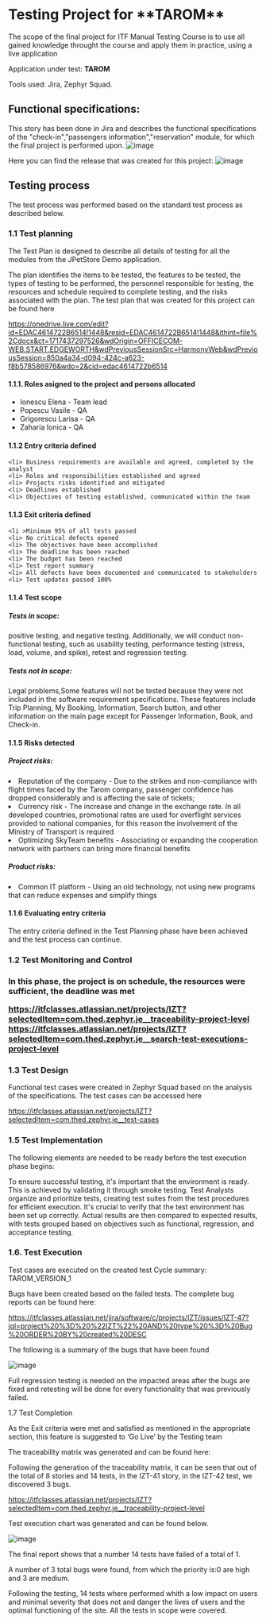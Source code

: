 <h1>Testing Project for **TAROM**</h1>

The scope of the final project for ITF Manual Testing Course is to use all gained knowledge throught the course and apply them in practice, using a live application

Application under test: **TAROM**

Tools used: Jira, Zephyr Squad.

<h2>Functional specifications:</h2>

This story has been done  in Jira and describes the functional specifications of the "check-in","passengers information","reservation" module, for which the final project is performed upon.
![image](https://github.com/user-attachments/assets/7329909a-d391-4c57-8d2f-8bc38becd794)

Here you can find the release that was created for this project:
![image](https://github.com/user-attachments/assets/fead660f-ffc7-4702-abd9-15b46bdd9650)

<h2>Testing process</h2>

The test process was performed based on the standard test process as described below.

<h3>1.1 Test planning</h3>

The Test Plan is designed to describe all details of testing for all the modules from the JPetStore Demo application.

The plan identifies the items to be tested, the features to be tested, the types of testing to be performed, the personnel responsible for testing, the resources and schedule required to complete testing, and the risks associated with the plan. 
The test plan that was created for this project can be found here

 https://onedrive.live.com/edit?id=EDAC4614722B6514!1448&resid=EDAC4614722B6514!1448&ithint=file%2Cdocx&ct=1717437297526&wdOrigin=OFFICECOM-WEB.START.EDGEWORTH&wdPreviousSessionSrc=HarmonyWeb&wdPreviousSession=850a4a34-d094-424c-a623-f8b578586976&wdo=2&cid=edac4614722b6514



<h4>1.1.1. Roles asigned to the project and persons allocated</h4>
<ul>
  <li>Ionescu Elena - Team lead</li> 
  <li>Popescu Vasile - QA</li>
  <li>Grigorescu Larisa - QA</li>
  <li>Zaharia Ionica - QA</li>
</ul>

<h4> 1.1.2 Entry criteria defined </h4>

    <li> Business requirements are available and agreed, completed by the analyst 
    <li> Roles and responsibilities established and agreed 
    <li> Projects risks identified and mitigated 
    <li> Deadlines established 
    <li> Objectives of testing established, communicated within the team 

<h4> 1.1.3 Exit criteria defined </h4>

    <li >Minimum 95% of all tests passed				
    <li> No critical defects opened								
    <li> The objectives have been accomplished					
    <li> The deadline has been reached							
    <li> The budget has been reached						
    <li> Test report summary 										
    <li> All defects have been documented and communicated to stakeholders	
    <li> Test updates passed 100% 

<h4> 1.1.4 Test scope</h4>

<h5> Tests in scope: </h5>

positive testing, and negative testing. Additionally, we will conduct non-functional testing, such as usability testing, performance testing (stress, load, volume, and spike), retest and regression testing. 

<h5>Tests not in scope: </h5>

 Legal problems,Some features will not be tested because they were not included in the software requirement specifications. These features include Trip Planning, My Booking, Information, Search button, and other information on the main page except for Passenger Information, Book, and Check-in. 

<h4>1.1.5 Risks detected</h4>

<h5>Project risks:</h5>
 <li>Reputation of the company   - Due to the strikes and non-compliance with flight times faced by the Tarom company, passenger confidence 
                              has dropped considerably and is affecting the sale of tickets;

 <li>Currency risk               - The increase and change in the exchange rate. In all developed countries, promotional rates are used for 
                              overflight services provided to national companies, for this reason the involvement of the Ministry of 
                              Transport is required         

 <li>Optimizing SkyTeam benefits - Associating or expanding the cooperation network with partners can bring more financial benefits

<h5> Product risks: </h5>

 <li>  Common IT platform  - Using an old technology, not using new programs that can reduce expenses and simplify things

<h4>1.1.6 Evaluating entry criteria</h4>

The entry criteria defined in the Test Planning phase have been achieved and the test process can continue.

<h3>1.2 Test Monitoring and Control<h3>

 In this phase, the project is on schedule, the resources were sufficient, the deadline was met
 
https://itfclasses.atlassian.net/projects/IZT?selectedItem=com.thed.zephyr.je__traceability-project-level
https://itfclasses.atlassian.net/projects/IZT?selectedItem=com.thed.zephyr.je__search-test-executions-project-level



<h3> 1.3 Test Design</h3>

Functional test cases were created in Zephyr Squad based on the analysis of the specifications. The test cases can be accessed here

https://itfclasses.atlassian.net/projects/IZT?selectedItem=com.thed.zephyr.je__test-cases

<h3>1.5 Test Implementation</h3>

The following elements are needed to be ready before the test execution phase begins:

To ensure successful testing, it's important that the environment is ready. This is achieved by validating it through smoke testing. Test Analysts organize and prioritize tests, creating test suites from the test procedures for efficient execution. It's crucial to verify that the test environment has been set up correctly. Actual results are then compared to expected results, with tests grouped based on objectives such as functional, regression, and acceptance testing. 

<h3>1.6. Test Execution </h3>

Test cases are executed on the created test Cycle summary: TAROM_VERSION_1

Bugs have been created based on the failed tests. The complete bug reports can be found here: 

https://itfclasses.atlassian.net/jira/software/c/projects/IZT/issues/IZT-47?jql=project%20%3D%20%22IZT%22%20AND%20type%20%3D%20Bug%20ORDER%20BY%20created%20DESC


The following is a summary of the bugs that have been found

![image](https://github.com/user-attachments/assets/5663a884-9250-4e6e-8635-ee1b87e5f1a9)


Full regression testing is needed on the impacted areas after the bugs are fixed and retesting will be done for every functionality that was previously failed.

1.7 Test Completion


As the Exit criteria were met and satisfied as mentioned in the appropriate section, this feature is suggested to ‘Go Live’ by the Testing team

The traceability matrix was generated and can be found here:

Following the generation of the traceability matrix, it can be seen that out of the total of 8 stories and 14 tests, in the IZT-41 story, in the IZT-42 test, we discovered 3 bugs.

https://itfclasses.atlassian.net/projects/IZT?selectedItem=com.thed.zephyr.je__traceability-project-level

Test execution chart was generated and can be found below. 


![image](https://github.com/ZahariaI/Tarom-Jira/assets/166908547/8fdce5ae-1311-4d4e-9963-c2c016e02598)


The final report shows that a number 14 tests have failed of a total of 1.

A number of 3 total bugs were found, from which the priority is:0 are high and 3 are medium.

Following the testing, 14 tests where performed whith a low impact on users and minimal severity that does not and danger the lives of users and the optimal functioning of the site. All the tests in scope were covered.  
